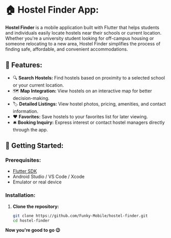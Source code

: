 # 🏠 Hostel Finder App:

**Hostel Finder** is a mobile application built with Flutter that helps students and individuals easily locate hostels near their schools or current location. Whether you're a university student looking for off-campus housing or someone relocating to a new area, Hostel Finder simplifies the process of finding safe, affordable, and convenient accommodations.

## 📱 Features:

- 🔍 **Search Hostels:** Find hostels based on proximity to a selected school or your current location.
- 🗺️ **Map Integration:** View hostels on an interactive map for better decision-making.
- 🏷️ **Detailed Listings:** View hostel photos, pricing, amenities, and contact information.
- ❤️ **Favorites:** Save hostels to your favorites list for later viewing.
- 🛎️ **Booking Inquiry:** Express interest or contact hostel managers directly through the app.

## 🚀 Getting Started:

### Prerequisites:

- [Flutter SDK](https://flutter.dev/docs/get-started/install)
- Android Studio / VS Code / Xcode
- Emulator or real device

### Installation:

1. **Clone the repository:**

   ```bash
   git clone https://github.com/Funky-Mobile/hostel-finder.git
   cd hostel-finder

**Now you're good to go 😉**
